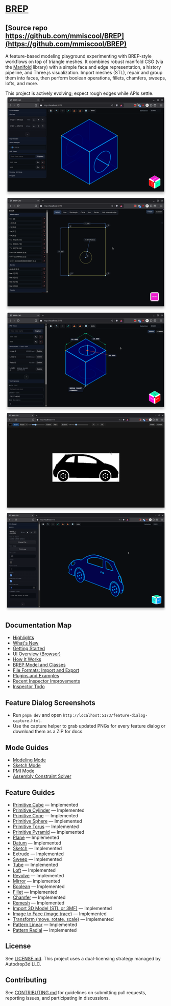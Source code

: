 # [BREP](https://github.com/mmiscool/BREP)
## [Source repo https://github.com/mmiscool/BREP](https://github.com/mmiscool/BREP)

A feature-based modeling playground experimenting with BREP-style workflows on top of triangle meshes. It combines robust manifold CSG (via the [Manifold](https://github.com/elalish/manifold/) library) with a simple face and edge representation, a history pipeline, and Three.js visualization. Import meshes (STL), repair and group them into faces, then perform boolean operations, fillets, chamfers, sweeps, lofts, and more.

This project is actively evolving; expect rough edges while APIs settle.
[![Modeling Mode](docs/MODELING.png)](docs/modes/modeling.md)
[![Sketch Mode](docs/SKETCH.png)](docs/modes/sketch.md)
[![PMI Mode](docs/PMI.png)](docs/modes/pmi.md)
[![Image to Face 2D Trace](docs/features/image-to-face-2D.png)](docs/features/image-to-face.md)
[![Image to Face 3D Result](docs/features/image-to-face-3D.png)](docs/features/image-to-face.md)


## Documentation Map

- [Highlights](docs/highlights.md)
- [What's New](docs/whats-new.md)
- [Getting Started](docs/getting-started.md)
- [UI Overview (Browser)](docs/ui-overview.md)
- [How It Works](docs/how-it-works.md)
- [BREP Model and Classes](docs/brep-model.md)
- [File Formats: Import and Export](docs/file-formats.md)
- [Plugins and Examples](docs/plugins.md)
- [Recent Inspector Improvements](docs/inspector-improvements.md)
- [Inspector Todo](docs/todo.md)

## Feature Dialog Screenshots

- Run `pnpm dev` and open `http://localhost:5173/feature-dialog-capture.html`.
- Use the capture helper to grab updated PNGs for every feature dialog or download them as a ZIP for docs.

## Mode Guides



- [Modeling Mode](docs/modes/modeling.md)
- [Sketch Mode](docs/modes/sketch.md)
- [PMI Mode](docs/modes/pmi.md)
- [Assembly Constraint Solver](docs/assembly-constraints/solver.md)

## Feature Guides

- [Primitive Cube](docs/features/primitive-cube.md) — Implemented
- [Primitive Cylinder](docs/features/primitive-cylinder.md) — Implemented
- [Primitive Cone](docs/features/primitive-cone.md) — Implemented
- [Primitive Sphere](docs/features/primitive-sphere.md) — Implemented
- [Primitive Torus](docs/features/primitive-torus.md) — Implemented
- [Primitive Pyramid](docs/features/primitive-pyramid.md) — Implemented
- [Plane](docs/features/plane.md) — Implemented
- [Datum](docs/features/datum.md) — Implemented
- [Sketch](docs/features/sketch.md) — Implemented
- [Extrude](docs/features/extrude.md) — Implemented
- [Sweep](docs/features/sweep.md) — Implemented
- [Tube](docs/features/tube.md) — Implemented
- [Loft](docs/features/loft.md) — Implemented
- [Revolve](docs/features/revolve.md) — Implemented
- [Mirror](docs/features/mirror.md) — Implemented
- [Boolean](docs/features/boolean.md) — Implemented
- [Fillet](docs/features/fillet.md) — Implemented
- [Chamfer](docs/features/chamfer.md) — Implemented
- [Remesh](docs/features/remesh.md) — Implemented
- [Import 3D Model (STL or 3MF)](docs/features/import-3d-model.md) — Implemented
- [Image to Face (image trace)](docs/features/image-to-face.md) — Implemented
- [Transform (move, rotate, scale)](docs/features/transform.md) — Implemented
- [Pattern Linear](docs/features/pattern-linear.md) — Implemented
- [Pattern Radial](docs/features/pattern-radial.md) — Implemented

## License

See [LICENSE.md](LICENSE.md). This project uses a dual-licensing strategy managed by Autodrop3d LLC.

## Contributing

See [CONTRIBUTING.md](CONTRIBUTING.md) for guidelines on submitting pull requests, reporting issues, and participating in discussions.
